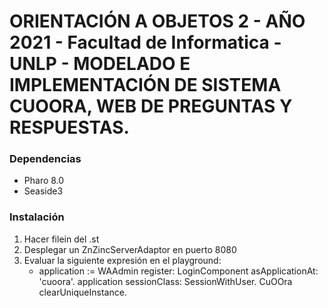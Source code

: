 # ORIENTACIÓN A OBJETOS 2 - AÑO 2021 - Facultad de Informatica - UNLP - MODELADO E IMPLEMENTACIÓN DE SISTEMA CUOORA, WEB DE PREGUNTAS Y RESPUESTAS.

### Dependencias
* Pharo 8.0
* Seaside3

### Instalación
1. Hacer filein del .st
2. Desplegar un ZnZincServerAdaptor en puerto 8080
3. Evaluar la siguiente expresión en el playground:
    * application := WAAdmin register: LoginComponent asApplicationAt: 'cuoora'.
application sessionClass: SessionWithUser.
CuOOra clearUniqueInstance.
